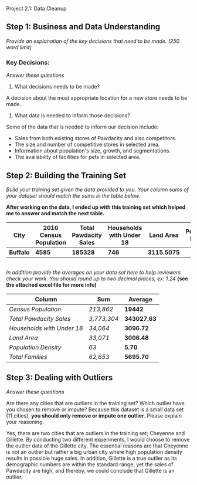 Project 2.1: Data Cleanup


## Step 1: Business and Data Understanding

_Provide an explanation of the key decisions that need to be made. (250 word limit)_

### Key Decisions:

_Answer these questions_

1. What decisions needs to be made?

A decision about the most appropriate location for a new store needs to be made.

1. What data is needed to inform those decisions?

Some of the data that is needed to inform our decision include:

- Sales from both existing stores of Pawdacity and also competitors.
- The size and number of competitive stores in selected area.
- Information about population&#39;s size, growth, and segmentations.
- The availability of facilities for pets in selected area.

## Step 2: Building the Training Set

_Build your training set given the data provided to you. Your column sums of your dataset should match the sums in the table below._

**After working on the data, I ended up with this training set which helped me to answer and match the next table.**

| **City** | **2010 Census Population** | **Total Pawdacity Sales** | **Households with Under 18** | **Land Area** | **Population Density** | **Total Families** |
| --- | --- | --- | --- | --- | --- | --- |
| **Buffalo** | **4585** | **185328** | **746** | **3115.5075** |
 ![](data:image/*;base64,iVBORw0KGgoAAAANSUhEUgAAAAEAAAABCAYAAAAfFcSJAAAAAXNSR0IArs4c6QAAAAlwSFlzAAAXEQAAFxEByibzPwAAAA1JREFUCB1jYGBgsAIAAD8AO+2bAfEAAAAASUVORK5CYII=)


_In addition provide the averages on your data set here to help reviewers check your work. You should round up to two decimal places, ex: 1.24_ **(see the attached excel file for more info)**

| **Column** | **Sum** | **Average** |
| --- | --- | --- |
| _Census Population_ | _213,862_ | **19442** |
| _Total Pawdacity Sales_ | _3,773,304_ | **343027.63** |
| _Households with Under 18_ | _34,064_ | **3096.72** |
| _Land Area_ | _33,071_ | **3006.48** |
| _Population Density_ | _63_ | **5.70** |
| _Total Families_ | _62,653_ | **5695.70** |

## Step 3: Dealing with Outliers

_Answer these questions_

Are there any cities that are outliers in the training set? Which outlier have you chosen to remove or impute? Because this dataset is a small data set (11 cities), **you should only remove or impute one outlier**. Please explain your reasoning.

Yes, there are two cities that are outliers in the training set; Cheyenne and Gillette. By conducting two different experiments, I would choose to remove the outlier data of the Gillette city. The essential reasons are that Cheyenne is not an outlier but rather a big urban city where high population density results in possible huge sales. In addition, Gillette is a true outlier as its demographic numbers are within the standard range, yet the sales of Pawdacity are high, and thereby, we could conclude that Gillette is an outlier.

